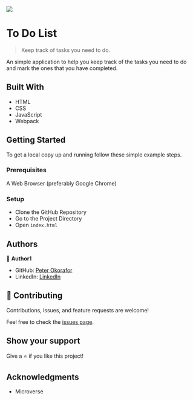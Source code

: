 ![](https://img.shields.io/badge/Microverse-blueviolet)

# To Do List

> Keep track of tasks you need to do.

An simple application to help you  keep track of the tasks you need to do and mark the ones that you have completed.

## Built With

- HTML
- CSS
- JavaScript
- Webpack

## Getting Started

To get a local copy up and running follow these simple example steps.

### Prerequisites

A Web Browser (preferably Google Chrome)

### Setup

- Clone the GitHub Repository
- Go to the Project Directory
- Open ```index.html```


## Authors

👤 **Author1**

- GitHub: [Peter Okorafor](https://github.com/peterdtitan)
- LinkedIn: [LinkedIn](https://www.linkedin.com/in/peterokorafor)

## 🤝 Contributing

Contributions, issues, and feature requests are welcome!

Feel free to check the [issues page](../../issues/).

## Show your support

Give a ⭐️ if you like this project!

## Acknowledgments

- Microverse
